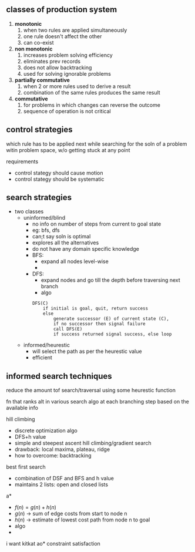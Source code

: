 ## classes of production system
1. **monotonic**
	1. when two rules are applied simultaneously
	2. one rule doesn't affect the other
	3. can co-exist
2. **non monotonic**
	1. increases problem solving efficiency
	2. eliminates prev records
	3. does not allow backtracking
	4. used for solving ignorable problems
3. **partially commutative**
	1. when 2 or more rules used to derive a result
	2. combination of the same rules produces the same result
4. **commutative**
	1. for problems in which changes can reverse the outcome
	2. sequence of operation is not critical


## control strategies
which rule has to be applied next while searching for the soln of a problem witin problem space, w/o getting stuck at any point

requirements
- control stategy should cause motion
- control stategy should be systematic


## search strategies
- two classes
	- uninformed/blind
		- no info on number of steps from current to goal state
		- eg: bfs, dfs
		- can;t say soln is optimal
		- explores all the alternatives
		- do not have any domain specific knowledge
		- BFS: 
			- expand all nodes level-wise
			- 
		- DFS: 
			- expand nodes and go till the depth before traversing next branch
			- algo
			```
			DFS(C)
				if initial is goal, quit, return success
				else
					generate successor (E) of current state (C), 
					if no successor then signal failure
					call DFS(E)
					if success returned signal success, else loop
			```
	- informed/heurestic
		- will select the path as per the heurestic value
		- efficient

## informed search techniques
reduce the amount tof search/traversal using some heurestic function

fn that ranks alt in various search algo at each branching step based on the available info

hill climbing
- discrete optimization algo
- DFS+h value
- simple and steepest ascent hill climbing/gradient search
- drawback: local maxima, plateau, ridge
- how to overcome: backtracking

best first search
- combination of DSF and BFS and h value
- maintains 2 lists: open and closed lists

a*
- $f(n)=g(n)+h(n)$ 
- $g(n)$ -> sum of edge costs from start to node n
- $h(n)$ -> estimate of lowest cost path from node n to goal
- algo
- 

i want kitkat
ao*
constraint satisfaction

